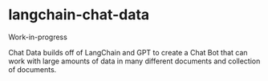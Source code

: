 # langchain-chat-data

Work-in-progress

Chat Data builds off of LangChain and GPT to create a Chat Bot that can work with large amounts of data in many different documents and collection of documents.
